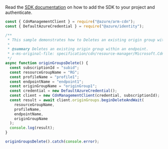 Read the [SDK documentation](https://github.com/Azure/azure-sdk-for-js/blob/%40azure%2Farm-cdn_7.0.1/sdk/cdn/arm-cdn/README.md) on how to add the SDK to your project and authenticate.

```javascript
const { CdnManagementClient } = require("@azure/arm-cdn");
const { DefaultAzureCredential } = require("@azure/identity");

/**
 * This sample demonstrates how to Deletes an existing origin group within an endpoint.
 *
 * @summary Deletes an existing origin group within an endpoint.
 * x-ms-original-file: specification/cdn/resource-manager/Microsoft.Cdn/stable/2021-06-01/examples/OriginGroups_Delete.json
 */
async function originGroupsDelete() {
  const subscriptionId = "subid";
  const resourceGroupName = "RG";
  const profileName = "profile1";
  const endpointName = "endpoint1";
  const originGroupName = "originGroup1";
  const credential = new DefaultAzureCredential();
  const client = new CdnManagementClient(credential, subscriptionId);
  const result = await client.originGroups.beginDeleteAndWait(
    resourceGroupName,
    profileName,
    endpointName,
    originGroupName
  );
  console.log(result);
}

originGroupsDelete().catch(console.error);
```
